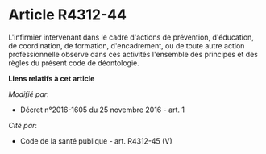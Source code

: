 # Article R4312-44

L'infirmier intervenant dans le cadre d'actions de prévention,  d'éducation, de coordination, de formation, d'encadrement, ou
de toute  autre action professionnelle observe dans ces activités l'ensemble des  principes et des règles du présent code de
déontologie.

**Liens relatifs à cet article**

_Modifié par_:

  - Décret n°2016-1605 du 25 novembre 2016 - art. 1

_Cité par_:

  - Code de la santé publique - art. R4312-45 (V)
